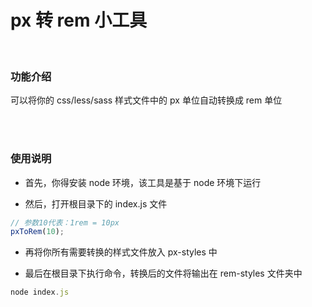 # px 转 rem 小工具

</br>

### 功能介绍

可以将你的 css/less/sass 样式文件中的 px 单位自动转换成 rem 单位

</br>
</br>

### 使用说明

-   首先，你得安装 node 环境，该工具是基于 node 环境下运行

-   然后，打开根目录下的 index.js 文件

```javascript
// 参数10代表：1rem = 10px
pxToRem(10);
```

-   再将你所有需要转换的样式文件放入 px-styles 中

-   最后在根目录下执行命令，转换后的文件将输出在 rem-styles 文件夹中

```javascript
node index.js
```
